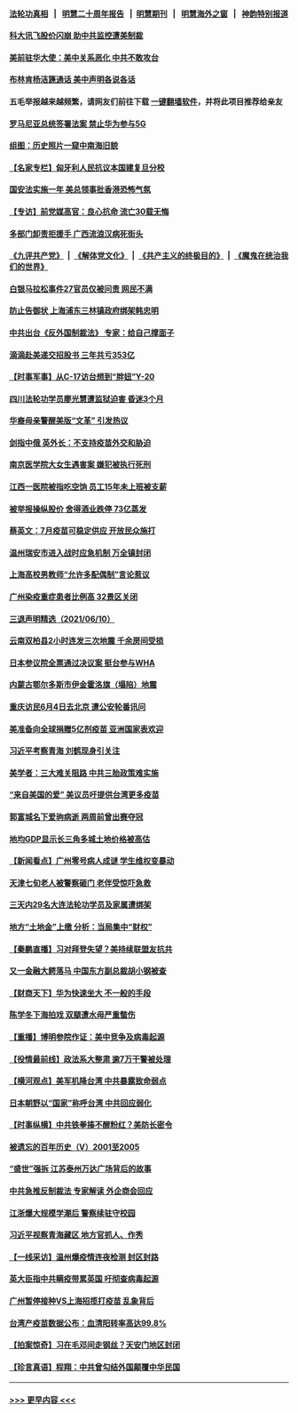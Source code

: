 #### [法轮功真相](https://github.com/gfw-breaker/truth/blob/master/README.md?t=0) &nbsp;&nbsp;|&nbsp;&nbsp; [明慧二十周年报告](https://github.com/gfw-breaker/mh-reports/blob/master/README.md?t=0) &nbsp;&nbsp;|&nbsp;&nbsp;[明慧期刊](https://github.com/gfw-breaker/mh-qikan) &nbsp;&nbsp;|&nbsp;&nbsp; [明慧海外之窗](https://github.com/gfw-breaker/mh-news/blob/master/README.md?t=0) &nbsp;&nbsp;|&nbsp;&nbsp; [神韵特别报道](https://github.com/gfw-breaker/mh-news/blob/master/shenyun.md?t=0)
#### [科大讯飞股价闪崩 助中共监控遭美制裁](../pages/nsc413/n13015814.md?t=06120153) 
#### [美前驻华大使：美中关系恶化 中共不敢攻台](../pages/nsc413/n13015946.md?t=06120153) 
#### [布林肯杨洁篪通话 美中声明各说各话](../pages/nsc413/n13016055.md?t=06120153) 
#### 五毛举报越来越频繁，请网友们前往下载 [一键翻墙软件](https://github.com/gfw-breaker/ssr-accounts)，并将此项目推荐给亲友
#### [罗马尼亚总统签署法案 禁止华为参与5G](../pages/nsc413/n13015943.md?t=06120153) 
#### [组图：历史照片一窥中南海旧貌](../pages/nsc413/n13014365.md?t=06120153) 
#### [【名家专栏】匈牙利人民抗议本国建复旦分校](../pages/nsc413/n13015605.md?t=06120153) 
#### [国安法实施一年 美总领事批香港恐怖气氛](../pages/nsc413/n13015917.md?t=06120153) 
#### [【专访】前党媒高官：良心抗命 流亡30载无悔](../pages/nsc413/n13015689.md?t=06120153) 
#### [多部门卸责拒援手 广西流浪汉病死街头](../pages/nsc413/n13015947.md?t=06120153) 
#### [《九评共产党》](https://github.com/begood0513/9ping.md/blob/master/README.md) &nbsp;|&nbsp; [《解体党文化》](../../../../jtdwh.md/blob/master/README.md)  &nbsp;|&nbsp; [《共产主义的终极目的》](../../../../gczydzjmd.md/blob/master/README.md) &nbsp;|&nbsp; [《魔鬼在统治我们的世界》](../../../../mgztzwmdsj.md/blob/master/README.md) 
#### [白银马拉松事件27官员仅被问责 网民不满](../pages/nsc413/n13015347.md?t=06120153) 
#### [防止告御状 上海浦东三林镇政府绑架韩忠明](../pages/nsc413/n13015498.md?t=06120153) 
#### [中共出台《反外国制裁法》 专家：给自己撑面子](../pages/nsc413/n13015892.md?t=06120153) 
#### [滴滴赴美递交招股书 三年共亏353亿](../pages/nsc413/n13015161.md?t=06120153) 
#### [【时事军事】从C-17访台想到“胖妞”Y-20](../pages/nsc413/n13015780.md?t=06120153) 
#### [四川法轮功学员廖光慧遭监狱迫害 昏迷3个月](../pages/nsc413/n13015133.md?t=06120153) 
#### [华裔母亲警醒美版“文革” 引发热议](../pages/nsc413/n13015358.md?t=06120153) 
#### [剑指中俄 英外长：不支持疫苗外交和胁迫](../pages/nsc413/n13015608.md?t=06120153) 
#### [南京医学院大女生遇害案 嫌犯被执行死刑](../pages/nsc413/n13013037.md?t=06120153) 
#### [江西一医院被指吃空饷 员工15年未上班被支薪](../pages/nsc413/n13015124.md?t=06120153) 
#### [被举报操纵股价 舍得酒业跌停 73亿蒸发](../pages/nsc413/n13014517.md?t=06120153) 
#### [蔡英文：7月疫苗可稳定供应 开放民众施打](../pages/nsc413/n13015185.md?t=06120153) 
#### [温州瑞安市进入战时应急机制 万全镇封闭](../pages/nsc413/n13014791.md?t=06120153) 
#### [上海高校男教师“允许多配偶制”言论惹议](../pages/nsc413/n13015093.md?t=06120153) 
#### [广州染疫重症患者比例高 32景区关闭](../pages/nsc413/n13015021.md?t=06120153) 
#### [三退声明精选（2021/06/10）](../pages/nsc413/n13015150.md?t=06120153) 
#### [云南双柏县2小时连发三次地震 千余房间受损](../pages/nsc413/n13014719.md?t=06120153) 
#### [日本参议院全票通过决议案 挺台参与WHA](../pages/nsc413/n13015065.md?t=06120153) 
#### [内蒙古鄂尔多斯市伊金霍洛旗（塌陷）地震](../pages/nsc413/n13014577.md?t=06120153) 
#### [重庆访民6月4日去北京 遭公安轮番讯问](../pages/nsc413/n13014804.md?t=06120153) 
#### [美准备向全球捐赠5亿剂疫苗 亚洲国家表欢迎](../pages/nsc413/n13014416.md?t=06120153) 
#### [习近平考察青海 刘鹤现身引关注](../pages/nsc413/n13014644.md?t=06120153) 
#### [美学者：三大难关阻路 中共三胎政策难实施](../pages/nsc413/n13014357.md?t=06120153) 
#### [“来自美国的爱” 美议员吁提供台湾更多疫苗](../pages/nsc413/n13014298.md?t=06120153) 
#### [郭富城名下爱驹病逝 两周前曾出赛夺冠](../pages/nsc413/n13014019.md?t=06120153) 
#### [地均GDP显示长三角多城土地价格被高估](../pages/nsc413/n13014199.md?t=06120153) 
#### [【新闻看点】广州零号病人成谜 学生维权变暴动](../pages/nsc413/n13013890.md?t=06120153) 
#### [天津七旬老人被警察砸门 老伴受惊吓急救](../pages/nsc413/n13012765.md?t=06120153) 
#### [三天内29名大连法轮功学员及家属遭绑架](../pages/nsc413/n13012641.md?t=06120153) 
#### [地方“土地金”上缴 分析：当局集中“财权”](../pages/nsc413/n13014195.md?t=06120153) 
#### [【秦鹏直播】习对拜登失望？美持续联盟友抗共](../pages/nsc413/n13013956.md?t=06120153) 
#### [又一金融大鳄落马 中国东方副总裁胡小钢被查](../pages/nsc413/n13013984.md?t=06120153) 
#### [【财商天下】华为快速坐大 不一般的手段](../pages/nsc413/n13013227.md?t=06120153) 
#### [陈学冬下海拍戏 双腿遭水母严重螫伤](../pages/nsc413/n13013857.md?t=06120153) 
#### [【重播】博明参院作证：美中竞争及病毒起源](../pages/nsc413/n13013738.md?t=06120153) 
#### [【役情最前线】政法系大整肃 逾7万干警被处理](../pages/nsc413/n13013694.md?t=06120153) 
#### [【横河观点】美军机降台湾 中共暴露致命弱点](../pages/nsc413/n13013976.md?t=06120153) 
#### [日本朝野以“国家”称呼台湾 中共回应弱化](../pages/nsc413/n13013790.md?t=06120153) 
#### [【时事纵横】中共铁拳揍不醒粉红？美防长密令](../pages/nsc413/n13013909.md?t=06120153) 
#### [被遗忘的百年历史（V）2001至2005](../pages/nsc413/n13001609.md?t=06120153) 
#### [“盛世”强拆 江苏泰州万达广场背后的故事](../pages/nsc413/n13013671.md?t=06120153) 
#### [中共急推反制裁法 专家解读 外企商会回应](../pages/nsc413/n13013763.md?t=06120153) 
#### [江浙爆大规模学潮后 警察续驻守校园](../pages/nsc413/n13013665.md?t=06120153) 
#### [习近平视察青海藏区 地方官抓人、作秀](../pages/nsc413/n13013670.md?t=06120153) 
#### [【一线采访】温州爆疫情连夜检测 封区封路](../pages/nsc413/n13013442.md?t=06120153) 
#### [英大臣指中共瞒疫带累英国 吁彻查病毒起源](../pages/nsc413/n13013513.md?t=06120153) 
#### [广州暂停接种VS上海招揽打疫苗 乱象背后](../pages/nsc413/n13013158.md?t=06120153) 
#### [台湾产疫苗数据公布：血清阳转率高达99.8%](../pages/nsc413/n13013269.md?t=06120153) 
#### [【拍案惊奇】习在毛邓间走钢丝？天安门地区封闭](../pages/nsc413/n13012450.md?t=06120153) 
#### [【珍言真语】程翔：中共曾勾结外国颠覆中华民国](../pages/nsc413/n13012941.md?t=06120153) 

----
#### [ >>> 更早内容 <<< ](../indexes/nsc413-earlier.md)
